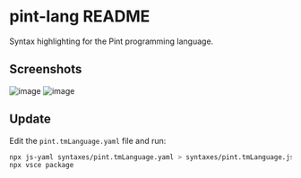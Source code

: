 # pint-lang README
Syntax highlighting for the Pint programming language.
## Screenshots
![image](https://github.com/essential-contributions/pint-syntax/assets/7286454/bd289c24-f4fa-4798-a61c-1cbf1b9ace3b)
![image](https://github.com/essential-contributions/pint-syntax/assets/7286454/1e6bedc3-d858-4bdf-8ee3-618531f097e1)
## Update
Edit the `pint.tmLanguage.yaml` file and run:
```bash
npx js-yaml syntaxes/pint.tmLanguage.yaml > syntaxes/pint.tmLanguage.json 
npx vsce package
```